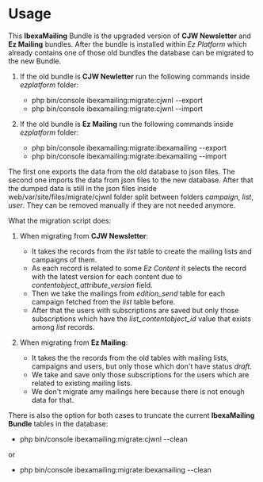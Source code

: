# Usage

This **IbexaMailing** Bundle is the upgraded version of **CJW Newsletter** and **Ez Mailing** bundles.
After the bundle is installed within _Ez Platform_ which already contains one of those old bundles the database can be migrated
to the new Bundle.

1. If the old bundle is **CJW Newletter** run the following commands inside _ezplatform_ folder:

   - php bin/console ibexamailing:migrate:cjwnl --export
   - php bin/console ibexamailing:migrate:cjwnl --import
    
2. If the old bundle is **Ez Mailing** run the following commands inside _ezplatform_ folder:
   - php bin/console ibexamailing:migrate:ibexamailing --export
   - php bin/console ibexamailing:migrate:ibexamailing --import

The first one exports the data from the old database to json files.
The second one imports the data from json files to the new database.
After that the dumped data is still in the json files inside web/var/site/files/migrate/cjwnl folder 
split between folders _campaign_, _list_, _user_. They can be removed manually if they are not needed anymore.

What the migration script does:

1. When migrating from **CJW Newsletter**: 

    - It takes the records from the _list_ table to create the mailing lists and campaigns of them. 
    - As each record is related to some _Ez Content_ it selects the record with the latest version for each content due to _contentobject_attribute_version_ field. 
    - Then we take the mailings from _edition_send_ table for each campaign fetched from the _list_ table before.
    - After that the users with subscriptions are saved but only those subscriptions which have the _list_contentobject_id_ value that exists among _list_ records.

2. When migrating from **Ez Mailing**: 

    - It takes the the records from the old tables with mailing lists, campaigns and users, 
    but only those which don't have status _draft_.  
    - We take and save only those subscriptions for the users which are related to existing mailing lists.
    - We don't migrate amy mailings here because there is not enough data for that.

There is also the option for both cases to truncate the current **IbexaMailing** **Bundle** tables in the database:

- php bin/console ibexamailing:migrate:cjwnl --clean

or

- php bin/console ibexamailing:migrate:ibexamailing --clean 